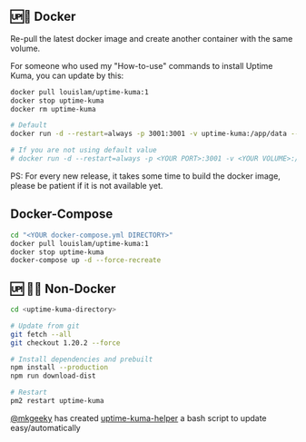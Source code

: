 ## 🆙🐳 Docker

Re-pull the latest docker image and create another container with the same volume.

For someone who used my "How-to-use" commands to install Uptime Kuma, you can update by this:

```bash
docker pull louislam/uptime-kuma:1
docker stop uptime-kuma
docker rm uptime-kuma

# Default
docker run -d --restart=always -p 3001:3001 -v uptime-kuma:/app/data --name uptime-kuma louislam/uptime-kuma:1

# If you are not using default value
# docker run -d --restart=always -p <YOUR PORT>:3001 -v <YOUR VOLUME>:/app/data --name uptime-kuma louislam/uptime-kuma:1
```

PS: For every new release, it takes some time to build the docker image, please be patient if it is not available yet.

## Docker-Compose

```bash
cd "<YOUR docker-compose.yml DIRECTORY>"
docker pull louislam/uptime-kuma:1
docker stop uptime-kuma
docker-compose up -d --force-recreate
```

## 🆙 💪🏻 Non-Docker

```bash
cd <uptime-kuma-directory>

# Update from git
git fetch --all
git checkout 1.20.2 --force

# Install dependencies and prebuilt
npm install --production
npm run download-dist

# Restart
pm2 restart uptime-kuma
```

[@mkgeeky](https://github.com/mkgeeky/) has created [uptime-kuma-helper](https://github.com/mkgeeky/uptime-kuma-helper) a bash script to update easy/automatically